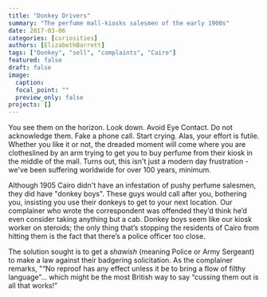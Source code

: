 ```yaml
---
title: "Donkey Drivers"
summary: "The perfume mall-kiosks salesmen of the early 1900s"
date: 2017-03-06
categories: [curiosities]
authors: [ElizabethBarrett]
tags: ["Donkey", "sell", "complaints", "Cairo"]
featured: false
draft: false
image:
  caption:
  focal_point: ""
  preview_only: false
projects: []
---
```

You see them on the horizon. Look down. Avoid Eye Contact. Do not acknowledge them. Fake a phone call. Start crying. Alas, your effort is futile. Whether you like it or not, the dreaded moment will come where you are clotheslined by an arm trying to get you to buy perfume from their kiosk in the middle of the mall. Turns out, this isn't just a modern day frustration - we've been suffering worldwide for over 100 years, minimum.

Although 1905 Cairo didn't have an infestation of pushy perfume salesmen, they did have "donkey boys". These guys would call after you, bothering you, insisting you use their donkeys to get to your next location. Our complainer who wrote the correspondent was offended they’d think he’d even consider taking anything but a cab. Donkey boys seem like our kiosk worker on steroids; the only thing that’s stopping the residents of Cairo from hitting them is the fact that there’s a police officer too close.

The solution sought is to get a *shawish* (meaning Police or Army Sergeant) to make a law against their badgering solicitation. As the complainer remarks, "“No reproof has any effect unless it be to bring a flow of filthy language”... which might be the most British way to say “cussing them out is all that works!”
